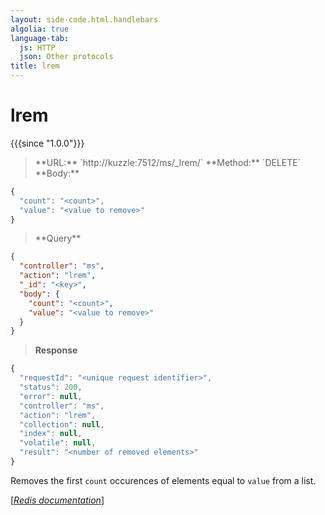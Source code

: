 ```yaml
---
layout: side-code.html.handlebars
algolia: true
language-tab:
  js: HTTP
  json: Other protocols
title: lrem
---
```



# lrem

{{{since "1.0.0"}}}



<blockquote class="js">
<p>
**URL:** `http://kuzzle:7512/ms/_lrem/<key>`  
**Method:** `DELETE`  
**Body:**
</p>
</blockquote>


```js
{
  "count": "<count>",
  "value": "<value to remove>"
}
```



<blockquote class="json">
<p>
**Query**
</p>
</blockquote>


```json
{
  "controller": "ms",
  "action": "lrem",
  "_id": "<key>",
  "body": {
    "count": "<count>",
    "value": "<value to remove>"
  }
}
```

>**Response**

```javascript
{
  "requestId": "<unique request identifier>",
  "status": 200,
  "error": null,
  "controller": "ms",
  "action": "lrem",
  "collection": null,
  "index": null,
  "volatile": null,
  "result": "<number of removed elements>"
}
```

Removes the first `count` occurences of elements equal to `value` from a list.

[[_Redis documentation_]](https://redis.io/commands/lrem)
